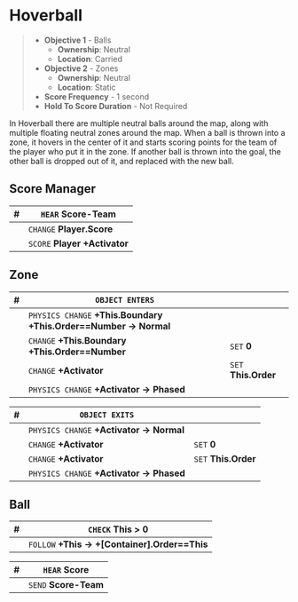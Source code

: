 # Hoverball

 > - **Objective 1** - Balls
 >     - **Ownership**: Neutral
 >     - **Location**: Carried
 > - **Objective 2** - Zones
 >     - **Ownership**: Neutral
 >     - **Location**: Static
 > - **Score Frequency** - 1 second
 > - **Hold To Score Duration** - Not Required

In Hoverball there are multiple neutral balls around the map, along with
multiple floating neutral zones around the map. When a ball is thrown into a
zone, it hovers in the center of it and starts scoring points for the team of
the player who put it in the zone. If another ball is thrown into the goal, the
other ball is dropped out of it, and replaced with the new ball.


## Score Manager

| #| `HEAR` **Score-Team**|
| ---| ---|
|| `CHANGE` **Player.Score**| `INCREMENT` **Activator.Order + 1**|
|| `SCORE` **Player +Activator**| `INCREMENT` **Activator.Order + 1**|

## Zone

| #| `OBJECT ENTERS`||
| ---| ---| ---|
|| `PHYSICS CHANGE` **+This.Boundary +This.Order==Number -> Normal**|
|| `CHANGE` **+This.Boundary +This.Order==Number**| `SET` **0**|
|| `CHANGE` **+Activator**| `SET` **This.Order**|
|| `PHYSICS CHANGE` **+Activator -> Phased**|

| #| `OBJECT EXITS`||
| ---| ---| ---|
|| `PHYSICS CHANGE` **+Activator -> Normal**|
|| `CHANGE` **+Activator**| `SET` **0**|
|| `CHANGE` **+Activator**| `SET` **This.Order**|
|| `PHYSICS CHANGE` **+Activator -> Phased**|

## Ball

| #| `CHECK` **This > 0**|
| ---| ---|
|| `FOLLOW` **+This -> +[Container].Order==This**|

| #| `HEAR` **Score**|
| ---| ---|
|| `SEND` **Score-Team**| `TRANSFER` **This**|
